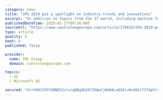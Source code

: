 ```yaml
---
category: news
title: "SPS 2019 put a spotlight on industry trends and innovations"
excerpt: "In addition to topics from the IT world, including machine learning, digital twins, cloud, and big data technologies ... The UC series IIoT Edge Gateways are the first Azure IoT Edge certified Arm-based computers. Integrating Azure IoT Edge with Moxa’s IIoT gateways is said to benefit users in a number of ways, including secure remote ..."
publishedDateTime: 2020-01-27T09:36:00Z
sourceUrl: "https://www.controlengeurope.com/article/176619/SPS-2019-put-a-spotlight-on-industry-trends-and-innovations.aspx"
type: article
quality: 4
heat: 4
published: false

provider:
  name: IML Group
  domain: controlengeurope.com

topics:
  - AI
  - Microsoft AI

secured: "Xrrh88J3SFFZWNE52slvcqOBg4b26TZOAwtjB4DALwQS6lvNvSN1lfI7dpfcsD9nOBUZjoWNqCGJnFmK5HKyzGaZ83u7ZLe1uafTpM/pkP6YnCKI1zam2+jSA0+EoDsKW0kQ3z58y6c1uzafFBLWh6hUuP/J+9A69gbLoR/ZGuZ1EcFaxSdOQJowdswVxsN/1/t+RlEU8C1ciX+zkJGaVgWSZ+1lRgktShpoNgxYlHorhc7giuN5DY1nqp98PFrXOUGum2a+exV6+NsKZZJzA/SFUVlcarSXGDSDrXVg+u+cTsvJxZK4A2VCHxWKLuYh;udVFE2yKY2gBeKPGbHCYkQ=="
---
```


